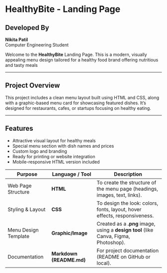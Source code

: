 #  HealthyBite - Landing Page

##  Developed By
**Nikita Patil**  
Computer Engineering Student  


Welcome to the **HealthyBite** Landing Page. This is a modern, visually appealing menu design tailored for a healthy food brand offering nutritious and tasty meals

---

##  Project Overview

This project includes a clean menu layout built using HTML and CSS, along with a graphic-based menu card for showcasing featured dishes. It’s designed for restaurants, cafes, or startups focusing on healthy eating.

---

##  Features

-  Attractive visual layout for healthy meals
-  Special menu section with dish names and prices
-  Custom logo and branding
-  Ready for printing or website integration
-  Mobile-responsive HTML version included

| Purpose                 | Language / Tool          | Description                                                                          |
| ----------------------- | ------------------------ | ------------------------------------------------------------------------------------ |
|  Web Page Structure   | **HTML**                 | To create the structure of the menu page (headings, images, text, links).            
|  Styling & Layout     | **CSS**                  | To design the look: colors, fonts, layout, hover effects, responsiveness.            |
|  Menu Design Template | **Graphic/Image**        | Created as a **.png** image, using a **design tool** (like Canva, Figma, Photoshop). |
| Documentation        | **Markdown (README.md)** | For project documentation (README on GitHub or local).                               |





